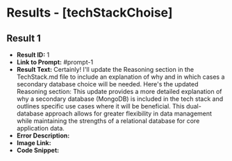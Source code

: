 # Results - [techStackChoise]

## Result 1
* **Result ID:** 1
* **Link to Prompt:** #prompt-1
* **Result Text:** Certainly! I'll update the Reasoning section in the TechStack.md file to include an explanation of why and in which cases a secondary database choice will be needed. Here's the updated Reasoning section:
This update provides a more detailed explanation of why a secondary database (MongoDB) is included in the tech stack and outlines specific use cases where it will be beneficial. This dual-database approach allows for greater flexibility in data management while maintaining the strengths of a relational database for core application data.
* **Error Description:** 
* **Image Link:** 
* **Code Snippet:** 

